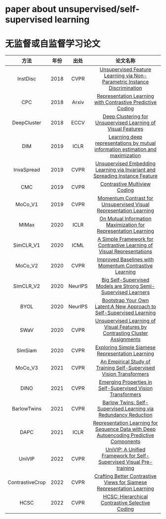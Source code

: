# paper about unsupervised/self-supervised learning
# 无监督或自监督学习论文


| 方法 | 年份 | 出处 | 论文名称 |
| :--: | :--: | :--: | :--: |
| InstDisc | 2018 | CVPR | [Unsupervised Feature Learning via Non-Parametric Instance Discrimination](https://arxiv.org/pdf/1805.01978.pdf) |
| CPC | 2018 | Arxiv | [Representation Learning with Contrastive Predictive Coding](https://arxiv.org/pdf/1807.03748.pdf) |
| DeepCluster | 2018 | ECCV | [Deep Clustering for Unsupervised Learning of Visual Features](https://arxiv.org/pdf/1807.05520v2.pdf) |
| DIM | 2019 | ICLR | [Learning deep representations by mutual information estimation and maximization](https://arxiv.org/pdf/1808.06670v5.pdf) |
| InvaSpread | 2019 | CVPR | [Unsupervised Embedding Learning via Invariant and Spreading Instance Feature](https://arxiv.org/pdf/1904.03436.pdf) | 
| CMC | 2019 | CVPR | [Contrastive Multiview Coding](https://arxiv.org/pdf/1906.05849.pdf) |
| MoCo_V1 | 2019 | CVPR | [Momentum Contrast for Unsupervised Visual Representation Learning](https://arxiv.org/pdf/1911.05722.pdf) | 
| MIMax | 2020 | ICLR | [On Mutual Information Maximization for Representation Learning](https://arxiv.org/pdf/1907.13625v2.pdf) |
| SimCLR_V1 | 2020 | ICML | [A Simple Framework for Contrastive Learning of Visual Representations](https://arxiv.org/pdf/2002.05709.pdf) |
| MoCo_V2 | 2020 | CVPR | [Improved Baselines with Momentum Contrastive Learning](https://arxiv.org/pdf/2003.04297.pdf) |
| SimCLR_V2 | 2020 | NeurIPS | [Big Self-Supervised Models are Strong Semi-Supervised Learners](https://arxiv.org/pdf/2006.10029.pdf) |
| BYOL | 2020 | NeurIPS | [Bootstrap Your Own Latent:A New Approach to Self-Supervised Learning](https://arxiv.org/pdf/2006.07733.pdf) |
| SWaV | 2020 | CVPR | [Unsupervised Learning of Visual Features by Contrasting Cluster Assignments](https://arxiv.org/pdf/2006.09882.pdf) |
| SimSiam | 2020 |  CVPR | [Exploring Simple Siamese Representation Learning](https://arxiv.org/pdf/2011.10566.pdf) |
| MoCo_V3 | 2021 | CVPR | [An Empirical Study of Training Self-Supervised Vision Transformers](https://arxiv.org/pdf/2104.02057.pdf) |
| DINO | 2021 | CVPR | [Emerging Properties in Self-Supervised Vision Transformers](https://arxiv.org/pdf/2104.14294.pdf) | 
| BarlowTwins | 2021 | CVPR | [Barlow Twins: Self-Supervised Learning via Redundancy Reduction](https://arxiv.org/pdf/2103.03230v3.pdf)|
| DAPC | 2021 | ICLR | [Representation Learning for Sequence Data with Deep Autoencoding Predictive Components](https://arxiv.org/pdf/2010.03135v2.pdf) |
| UniVIP | 2022 | CVPR | [UniVIP: A Unified Framework for Self-Supervised Visual Pre-training](https://arxiv.org/abs/2203.06965) |
| ContrastiveCrop | 2022 | CVPR | [Crafting Better Contrastive Views for Siamese Representation Learning](https://arxiv.org/pdf/2202.03278.pdf) |
| HCSC | 2022 | CVPR | [HCSC: Hierarchical Contrastive Selective Coding](https://arxiv.org/pdf/2202.00455.pdf) |
